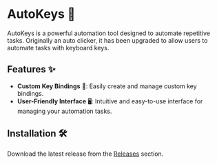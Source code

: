 # AutoKeys 🚀

AutoKeys is a powerful automation tool designed to automate repetitive tasks. Originally an auto clicker, it has been upgraded to allow users to automate tasks with keyboard keys.

## Features ✨

- **Custom Key Bindings** 🔧: Easily create and manage custom key bindings.
- **User-Friendly Interface** 🖥️: Intuitive and easy-to-use interface for managing your automation tasks.

## Installation 🛠️

Download the latest release from the [Releases](https://github.com/Force-quit/AutoKeys/releases) section.
